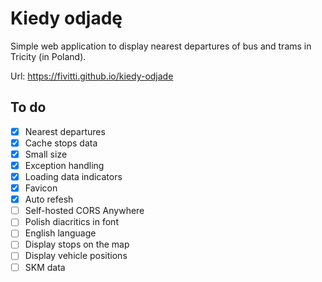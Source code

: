 # Kiedy odjadę

Simple web application to display nearest departures of bus and trams in Tricity (in Poland).

Url: https://fivitti.github.io/kiedy-odjade

## To do

- [x] Nearest departures
- [x] Cache stops data
- [x] Small size
- [x] Exception handling
- [x] Loading data indicators
- [x] Favicon
- [x] Auto refesh
- [ ] Self-hosted CORS Anywhere
- [ ] Polish diacritics in font
- [ ] English language
- [ ] Display stops on the map
- [ ] Display vehicle positions
- [ ] SKM data